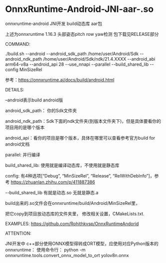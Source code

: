 # OnnxRuntime-Android-JNI-aar-.so
onnxruntime-android JNI开发 build动态库 aar包

上述为onnxruntime 1.16.3  头部姿态pitch row yaw检测
包下载见RELEASE部分

COMMAND:

./build.sh --android --android_sdk_path /home/user/Android/Sdk --android_ndk_path /home/user/Android/Sdk/ndk/21.4.XXXX --android_abi arm64-v8a --android_api 28 --use_nnapi --parallel --build_shared_lib --config MinSizeRel

参考：https://onnxruntime.ai/docs/build/android.html

DETAILS:

–android表示build android版

android_sdk_path： 你的Sdk文件夹

android_ndk_path：Sdk下面的ndk文件夹(到版本文件夹下)，但是具体要看你的项目用的是哪个版本

android_api：看你的项目是哪个版本，具体在哪里可以查看参考官方build for android文档

parallel: 并行编译

build_shared_lib: 使用就是编译动态库，不使用就是静态库

config: 有4种选项[“Debug”, “MinSizeRel”, “Release”, “RelWithDebInfo”]，参考 https://zhuanlan.zhihu.com/p/411887386

--build_shared_lib 有就是动态.so 无就是静态.a

build出来的.so文件会在onnxruntime/build/Android/MinSizeRel里，

把它copy到项目放动态库的文件夹里，
修改相关设置，CMakeLists.txt.



EXAMPLES:
https://github.com/Rohithkvsp/OnnxRuntimeAndorid

ATTENTION:

JNI开发中 c++部分使用ONNX模型得转成ORT模型，应使用对应Python版本的onnxruntime：
 使用命令行：
   python -m onnxruntime.tools.convert_onnx_model_to_ort   yolov8n.onnx 

